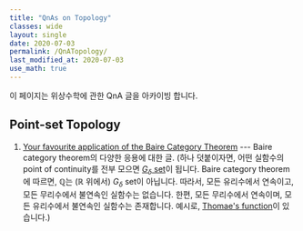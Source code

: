 ```yaml
---
title: "QnAs on Topology"
classes: wide
layout: single
date: 2020-07-03
permalink: /QnATopology/
last_modified_at: 2020-07-03
use_math: true
---
```


이 페이지는 위상수학에 관한 QnA 글을 아카이빙 합니다.

## Point-set Topology

1. [Your favourite application of the Baire Category Theorem](https://math.stackexchange.com/questions/165696/your-favourite-application-of-the-baire-category-theorem) --- Baire category theorem의 다양한 응용에 대한 글.
(하나 덧붙이자면, 어떤 실함수의 point of continuity를 전부 모으면 [$G_\delta$ set](https://en.wikipedia.org/wiki/G%CE%B4_set)이 됩니다. Baire category theorem에 따르면, $\mathbb{Q}$는 ($\mathbb{R}$ 위에서) $G_\delta$ set이 아닙니다. 따라서, 모든 유리수에서 연속이고, 모든 무리수에서 불연속인 실함수는 없습니다. 한편, 모든 무리수에서 연속이며, 모든 유리수에서 불연속인 실함수는 존재합니다. 예시로, [Thomae's function](https://en.wikipedia.org/wiki/Thomae%27s_function)이 있습니다.)
